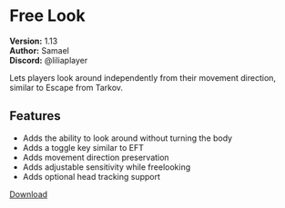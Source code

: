# Free Look

**Version:** 1.13  
**Author:** Samael  
**Discord:** @liliaplayer  

Lets players look around independently from their movement direction, similar to Escape from Tarkov.

## Features

- Adds the ability to look around without turning the body
- Adds a toggle key similar to EFT
- Adds movement direction preservation
- Adds adjustable sensitivity while freelooking
- Adds optional head tracking support

[Download](https://github.com/LiliaFramework/Modules/raw/refs/heads/gh-pages/freelook.zip)
